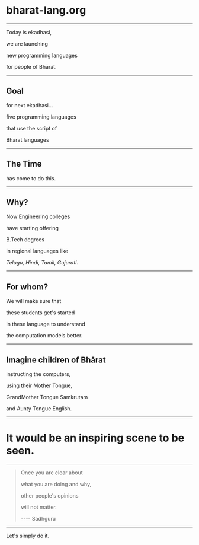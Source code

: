 # bharat-lang.org

---

Today is ekadhasi, 

we are launching 

new programming languages 

for people of Bhārat.

---

## Goal

for next ekadhasi...

five programming languages   

that use the script of 

Bhārat languages

---

## The Time

has come to do this. 

---

## Why?

Now Engineering colleges

have starting offering 

B.Tech degrees 

in regional languages like 

<em>Telugu, Hindi, Tamil, Gujurati</em>.

---

## For whom?

We will make sure that 

these students get's started 

in these language to understand 

the computation models better.

---

## Imagine children of Bhārat

instructing the computers, 

using their Mother Tongue,

GrandMother Tongue Samkrutam

and Aunty Tongue English.

---

# It would be an inspiring scene to be seen.

---

> Once you are clear about
>
> what you are doing and why, 
>
> other people's opinions 
> 
> will not matter.
>  
> ---- Sadhguru


---

Let's simply do it.
